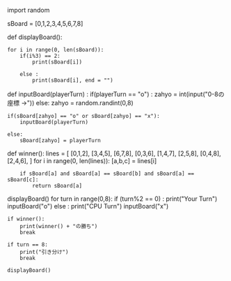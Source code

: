 import random

sBoard = [0,1,2,3,4,5,6,7,8]

def displayBoard():
    
    for i in range(0, len(sBoard)):
        if(i%3) == 2:
            print(sBoard[i])
            
        else :
            print(sBoard[i], end = "")
            

     
def inputBoard(playerTurn) :
    if(playerTurn == "o") :
        zahyo = int(input("0-8の座標 ->"))
    else:
        zahyo = random.randint(0,8)

    if(sBoard[zahyo] == "o" or sBoard[zahyo] == "x"):
        inputBoard(playerTurn)

    else:
        sBoard[zahyo] = playerTurn

def winner():
    lines = [
        [0,1,2],
        [3,4,5],
        [6,7,8],
        [0,3,6],
        [1,4,7],
        [2,5,8],
        [0,4,8],
        [2,4,6],
    ]
    for i in range(0, len(lines)):
        [a,b,c] = lines[i]

        if sBoard[a] and sBoard[a] == sBoard[b] and sBoard[a] == sBoard[c]:
            return sBoard[a]
        

displayBoard()
for turn in range(0,8):
    if (turn%2 == 0) :
        print("Your Turn")
        inputBoard("o")
    else :
        print("CPU Turn")
        inputBoard("x")

    
    
    if winner():
        print(winner() + "の勝ち")
        break

    if turn == 8:
        print("引き分け")
        break

    displayBoard() 




